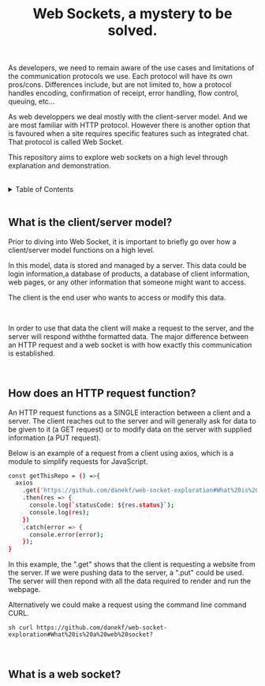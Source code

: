 <a name="readme-top"></a>
<h1 align="center">Web Sockets, a mystery to be solved.</h3>
<br>

<a name="Intro"></a>

<p>As developers, we need to remain aware of the use cases and limitations of the communication protocols we use. Each protocol will have its own pros/cons. Differences include, but are not limited to, how a protocol handles encoding, confirmation of receipt, error handling, flow control, queuing, etc...

As web developpers we deal mostly with the client-server model. And we are most familiar with HTTP protocol. However there is another option that is favoured when a site requires specific features such as integrated chat. That protocol is called Web Socket.

This repository aims to explore web sockets on a high level through explanation and demonstration.

<br>

<!--Table of Contents -->
<details>
  <Summary>Table of Contents</summary>
    <ul>
      <li><a href= "#Intro">Introduction</a></li>
      <li><a href= "#What is the client/server model?">What is the client/server model?</a></li>
      <li><a href= "#How does an HTTP request function?">How does an HTTP request function?</a></li>
      <li><a href= "#What is a web socket?">What is a web socket?</a></li>
    </ul>
</details>

<br>

## What is the client/server model?
<p>Prior to diving into Web Socket, it is important to briefly go over how a client/server model functions on a high level.</p>
<p>In this model, data is stored and managed by a server. This data could be login information,a database of products, a database of client information, web pages, or any other information that someone might want to access.</p>
<p>The client is the end user who wants to access or modify this data.</p>

<br>
<p>In order to use that data the client will make a request to the server, and the server will respond withthe formatted data. The major difference between an HTTP request and a web socket is with how exactly this communication is established.</p>

<br>

## How does an HTTP request function?
<p>An HTTP request functions as a SINGLE interaction between a client and a server. The client reaches out to the server and will generally ask for data to be given to it (a GET request) or to modify data on the server with supplied information (a PUT request).</p>

<p>Below is an example of a request from a client using axios, which is a module to simplify requests for JavaScript.</p>

```sh
const getThisRepo = () =>{
  axios
    .get('https://github.com/danekf/web-socket-exploration#What%20is%20a%20web%20socket?')
    .then(res => {
      console.log(`statusCode: ${res.status}`);
      console.log(res);
    })
    .catch(error => {
      console.error(error);
    });
}
```

<p>In this example, the ".get" shows that the client is requesting a website from the server. If we were pushing data to the server, a ".put" could be used. The server will then repond with all the data required to render and run the webpage.</p>

Alternatively we could make a request using the command line command CURL.
<br>

``sh
curl https://github.com/danekf/web-socket-exploration#What%20is%20a%20web%20socket?
``

<br>

## What is a web socket?

